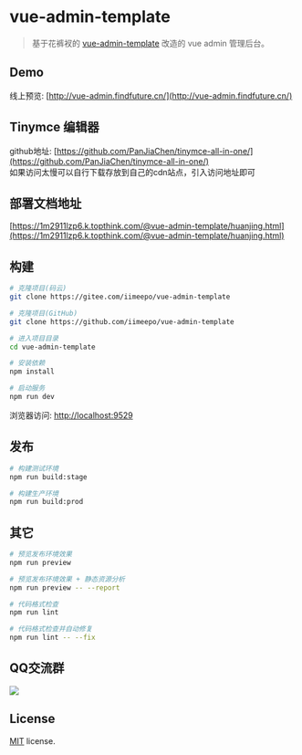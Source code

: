 # vue-admin-template

> 基于花裤衩的 [vue-admin-template](https://github.com/PanJiaChen/vue-admin-template) 改造的 vue admin 管理后台。

## Demo

线上预览: [http://vue-admin.findfuture.cn/](http://vue-admin.findfuture.cn/)  


## Tinymce 编辑器

github地址: [https://github.com/PanJiaChen/tinymce-all-in-one/](https://github.com/PanJiaChen/tinymce-all-in-one/)  
如果访问太慢可以自行下载存放到自己的cdn站点，引入访问地址即可

## 部署文档地址

[https://1m2911lzp6.k.topthink.com/@vue-admin-template/huanjing.html](https://1m2911lzp6.k.topthink.com/@vue-admin-template/huanjing.html)

## 构建

```bash
# 克隆项目(码云)
git clone https://gitee.com/iimeepo/vue-admin-template

# 克隆项目(GitHub)
git clone https://github.com/iimeepo/vue-admin-template

# 进入项目目录
cd vue-admin-template

# 安装依赖
npm install

# 启动服务
npm run dev
```

浏览器访问: [http://localhost:9529](http://localhost:9529)

## 发布

```bash
# 构建测试环境
npm run build:stage

# 构建生产环境
npm run build:prod
```

## 其它

```bash
# 预览发布环境效果
npm run preview

# 预览发布环境效果 + 静态资源分析
npm run preview -- --report

# 代码格式检查
npm run lint

# 代码格式检查并自动修复
npm run lint -- --fix
```

## QQ交流群

![](https://93nrlzrndo.x.topthink.com/asset/qrcode_1727312377597.jpg)

## License

[MIT](https://gitee.com/iimeepo/vue-admin-template/blob/master/LICENSE) license.
